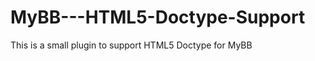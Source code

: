 MyBB---HTML5-Doctype-Support
============================

This is a small plugin to support HTML5 Doctype for MyBB

